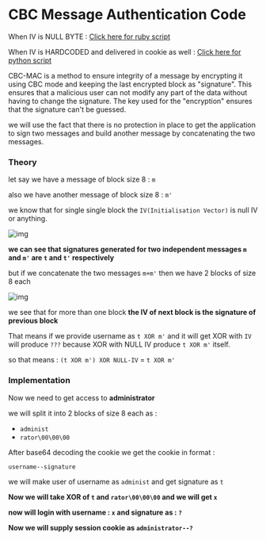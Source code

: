# CBC Message Authentication Code

When IV is NULL BYTE : [Click here for ruby script](cbcmac.rb)

When IV is HARDCODED and delivered in cookie as well : [Click here for python script](cbcmac.py)

CBC-MAC is a method to ensure integrity of a message by encrypting it  using CBC mode and keeping the last encrypted block as "signature". This ensures that a malicious user can not modify any part of the data  without having to change the signature. The key used for the  "encryption" ensures that the signature can't be guessed.

we will use the fact that there is no protection in place to get the  application to sign two messages and build another message by  concatenating the two messages.

### Theory

let say we have a message of block size 8 :  `m` 

also we have another message of block size 8 : `m'`

we know that for single single block the `IV(Initialisation Vector)` is null IV or anything.

![img](https://pentesterlab.com/cbc-mac/cbc-mac-1.png)

**we can see that signatures generated for two independent messages `m` and `m'` are `t` and `t'` respectively**

but if we concatenate the two messages `m+m'` then we have 2 blocks of size 8 each

![img](https://pentesterlab.com/cbc-mac/cbc-mac-2.png)

we see that for more than one block **the IV of next block is the signature of previous block**



That means if we provide username as `t XOR m'` and it will get XOR with `IV` will produce `???` because XOR with NULL IV produce `t XOR m'` itself.

so that means : `(t XOR m') XOR NULL-IV` = `t XOR m'`

### Implementation

Now we need to get access to **administrator**

we will split it into 2 blocks of size 8 each as : 

- `administ`
- `rator\00\00\00`

After base64 decoding the cookie we get the cookie in format : 

`username--signature`

we will make user of username as `administ` and get signature as `t` 

**Now we will take XOR of `t` and `rator\00\00\00` and we will get `x`**

**now will login with username : `x` and signature as : `?`** 

**Now we will supply session cookie as `administrator--?`**







